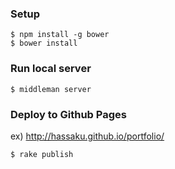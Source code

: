 ### Setup

```
$ npm install -g bower
$ bower install
```

### Run local server

```
$ middleman server
```

### Deploy to Github Pages

ex) http://hassaku.github.io/portfolio/

```
$ rake publish
```

